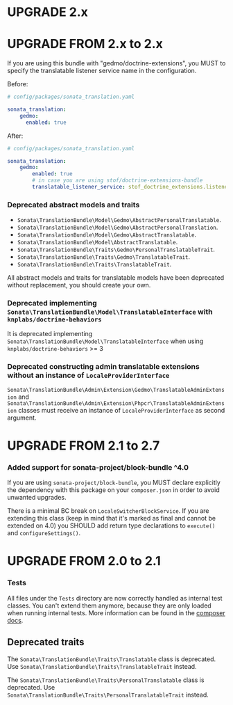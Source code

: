 UPGRADE 2.x
===========

UPGRADE FROM 2.x to 2.x
=======================

If you are using this bundle with "gedmo/doctrine-extensions", you MUST to specify the translatable listener service
name in the configuration.

Before:
```yaml
# config/packages/sonata_translation.yaml

sonata_translation:
    gedmo:
      enabled: true
```
After:
```yaml
# config/packages/sonata_translation.yaml

sonata_translation:
    gedmo:
        enabled: true
        # in case you are using stof/doctrine-extensions-bundle
        translatable_listener_service: stof_doctrine_extensions.listener.translatable
```

### Deprecated abstract models and traits

- `Sonata\TranslationBundle\Model\Gedmo\AbstractPersonalTranslatable`.
- `Sonata\TranslationBundle\Model\Gedmo\AbstractPersonalTranslation`.
- `Sonata\TranslationBundle\Model\Gedmo\AbstractTranslatable`.
- `Sonata\TranslationBundle\Model\AbstractTranslatable`.
- `Sonata\TranslationBundle\Traits\Gedmo\PersonalTranslatableTrait`.
- `Sonata\TranslationBundle\Traits\Gedmo\TranslatableTrait`.
- `Sonata\TranslationBundle\Traits\TranslatableTrait`.

All abstract models and traits for translatable models have been deprecated without replacement, you should create
your own.

### Deprecated implementing `Sonata\TranslationBundle\Model\TranslatableInterface` with `knplabs/doctrine-behaviors`

It is deprecated implementing `Sonata\TranslationBundle\Model\TranslatableInterface` when using
`knplabs/doctrine-behaviors` >= 3

### Deprecated constructing admin translatable extensions without an instance of `LocaleProviderInterface`

`Sonata\TranslationBundle\Admin\Extension\Gedmo\TranslatableAdminExtension` and
`Sonata\TranslationBundle\Admin\Extension\Phpcr\TranslatableAdminExtension` classes must receive an instance of
`LocaleProviderInterface` as second argument.

UPGRADE FROM 2.1 to 2.7
=======================

### Added support for sonata-project/block-bundle ^4.0

If you are using `sonata-project/block-bundle`, you MUST declare explicitly the dependency with this package on your `composer.json` in order to avoid unwanted upgrades.

There is a minimal BC break on `LocaleSwitcherBlockService`. If you are extending this class (keep in mind that
it's marked as final and cannot be extended on 4.0) you SHOULD add return type declarations to `execute()` and `configureSettings()`.

UPGRADE FROM 2.0 to 2.1
=======================

### Tests

All files under the ``Tests`` directory are now correctly handled as internal test classes.
You can't extend them anymore, because they are only loaded when running internal tests.
More information can be found in the [composer docs](https://getcomposer.org/doc/04-schema.md#autoload-dev).

## Deprecated traits

The `Sonata\TranslationBundle\Traits\Translatable` class is deprecated.
Use `Sonata\TranslationBundle\Traits\TranslatableTrait` instead.

The `Sonata\TranslationBundle\Traits\PersonalTranslatable` class is deprecated.
Use `Sonata\TranslationBundle\Traits\PersonalTranslatableTrait` instead.
